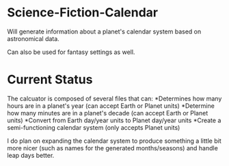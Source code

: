 # Science-Fiction-Calendar
Will generate information about a planet's calendar system based on astronomical data.

Can also be used for fantasy settings as well.

# Current Status
The calcuator is composed of several files that can:
*Determines how many hours are in a planet's year (can accept Earth or Planet units)
*Determine how many minutes are in a planet's decade (can accept Earth or Planet units)
*Convert from Earth day/year units to Planet day/year units
*Create a semi-functioning calendar system (only accepts Planet units)

I do plan on expanding the calendar system to produce something a little bit more nicer (such as names for the generated months/seasons) and handle leap days better.